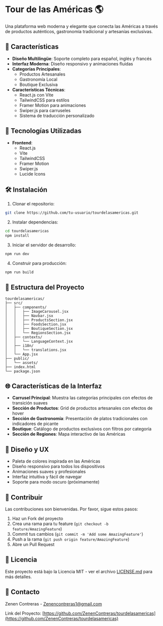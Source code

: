 # Tour de las Américas 🌎

Una plataforma web moderna y elegante que conecta las Américas a través de productos auténticos, gastronomía tradicional y artesanías exclusivas.

## 🌟 Características

- **Diseño Multilingüe**: Soporte completo para español, inglés y francés
- **Interfaz Moderna**: Diseño responsivo y animaciones fluidas
- **Categorías Principales**:
  - Productos Artesanales
  - Gastronomía Local
  - Boutique Exclusiva
- **Características Técnicas**:
  - React.js con Vite
  - TailwindCSS para estilos
  - Framer Motion para animaciones
  - Swiper.js para carruseles
  - Sistema de traducción personalizado

## 🚀 Tecnologías Utilizadas

- **Frontend**:
  - React.js
  - Vite
  - TailwindCSS
  - Framer Motion
  - Swiper.js
  - Lucide Icons

## 🛠️ Instalación

1. Clonar el repositorio:
```bash
git clone https://github.com/tu-usuario/tourdelasamericas.git
```

2. Instalar dependencias:
```bash
cd tourdelasamericas
npm install
```

3. Iniciar el servidor de desarrollo:
```bash
npm run dev
```

4. Construir para producción:
```bash
npm run build
```

## 📁 Estructura del Proyecto

```
tourdelasamericas/
├── src/
│   ├── components/
│   │   ├── ImageCarousel.jsx
│   │   ├── Navbar.jsx
│   │   ├── ProductsSection.jsx
│   │   ├── FoodsSection.jsx
│   │   ├── BoutiqueSection.jsx
│   │   └── RegionsSection.jsx
│   ├── contexts/
│   │   └── LanguageContext.jsx
│   ├── i18n/
│   │   └── translations.jsx
│   └── App.jsx
├── public/
│   └── assets/
├── index.html
└── package.json
```

## 🌐 Características de la Interfaz

- **Carrusel Principal**: Muestra las categorías principales con efectos de transición suaves
- **Sección de Productos**: Grid de productos artesanales con efectos de hover
- **Sección de Gastronomía**: Presentación de platos tradicionales con indicadores de picante
- **Boutique**: Catálogo de productos exclusivos con filtros por categoría
- **Sección de Regiones**: Mapa interactivo de las Américas

## 🎨 Diseño y UX

- Paleta de colores inspirada en las Américas
- Diseño responsivo para todos los dispositivos
- Animaciones suaves y profesionales
- Interfaz intuitiva y fácil de navegar
- Soporte para modo oscuro (próximamente)

## 🤝 Contribuir

Las contribuciones son bienvenidas. Por favor, sigue estos pasos:

1. Haz un Fork del proyecto
2. Crea una rama para tu feature (`git checkout -b feature/AmazingFeature`)
3. Commit tus cambios (`git commit -m 'Add some AmazingFeature'`)
4. Push a la rama (`git push origin feature/AmazingFeature`)
5. Abre un Pull Request

## 📝 Licencia

Este proyecto está bajo la Licencia MIT - ver el archivo [LICENSE.md](LICENSE.md) para más detalles.

## 📧 Contacto

Zenen Contreras - Zenencontreras1@gmail.com

Link del Proyecto: [https://github.com/ZenenContreras/tourdelasamericas](https://github.com/ZenenContreras/tourdelasamericas)

